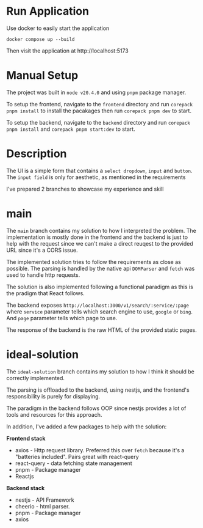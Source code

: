 # Run Application
Use docker to easily start the application
```
docker compose up --build
```

Then visit the application at http://localhost:5173

# Manual Setup
The project was built in `node v20.4.0` and using `pnpm` package manager.

To setup the frontend, navigate to the `frontend` directory and run `corepack pnpm install` to install the pacakages then run `corepack pnpm dev` to start.

To setup the backend, navigate to the `backend` directory and run `corepack pnpm install` and `corepack pnpm start:dev` to start.

# Description
The UI is a simple form that contains a `select dropdown`, `input` and `button`.
The `input field` is only for aesthetic, as mentioned in the requirements

I've prepared 2 branches to showcase my experience and skill

# main
The `main` branch contains my solution to how I interpreted the problem. The implementation is mostly done in the frontend and the backend is just to help with the request since we can't make a direct reuqest to the provided URL since it's a CORS issue.

The implemented solution tries to follow the requirements as close as possible. The parsing is handled by the native api `DOMParser` and `fetch` was used to handle http requests.

The solution is also implemented following a functional paradigm as this is the pradigm that React follows.

The backend exposes `http://localhost:3000/v1/search/:service/:page` where `service` parameter tells which search engine to use, `google` or `bing`. And `page` parameter tells which page to use.

The response of the backend is the raw HTML of the provided static pages.

# ideal-solution
The `ideal-solution` branch contains my solution to how I think it should be correctly implemented.

The parsing is offloaded to the backend, using nestjs, and the frontend's responsibility is purely for displaying.

The paradigm in the backend follows OOP since nestjs provides a lot of tools and resources for this approach.

In addition, I've added a few packages to help with the solution:

**Frontend stack**
- axios - Http request library. Preferred this over `fetch` because it's a "batteries included". Pairs great with react-query
- react-query - data fetching state management
- pnpm - Package manager
- Reactjs

**Backend stack**
- nestjs - API Framework
- cheerio - html parser.
- pnpm - Package manager
- axios

